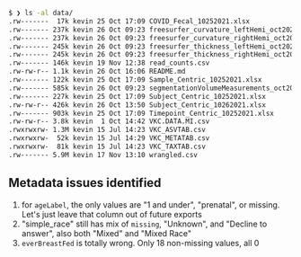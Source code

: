 
```sh
$ ❯ ls -al data/
.rw-------  17k kevin 25 Oct 17:09 COVID_Fecal_10252021.xlsx
.rw------- 237k kevin 26 Oct 09:23 freesurfer_curvature_leftHemi_oct2021.csv
.rw------- 237k kevin 26 Oct 09:23 freesurfer_curvature_rightHemi_oct2021.csv
.rw------- 245k kevin 26 Oct 09:23 freesurfer_thickness_leftHemi_oct2021.csv
.rw------- 245k kevin 26 Oct 09:23 freesurfer_thickness_rightHemi_oct2021.csv
.rw------- 146k kevin 19 Nov 12:38 read_counts.csv
.rw-rw-r-- 1.1k kevin 26 Oct 16:06 README.md
.rw------- 122k kevin 25 Oct 17:09 Sample_Centric_10252021.xlsx
.rw------- 585k kevin 26 Oct 09:23 segmentationVolumeMeasurements_oct2021.csv
.rw------- 227k kevin 25 Oct 17:09 Subject_Centric_10252021.xlsx
.rw-rw-r-- 426k kevin 26 Oct 13:50 Subject_Centric_10262021.xlsx
.rw------- 903k kevin 25 Oct 17:09 Timepoint_Centric_10252021.xlsx
.rw-rw-r-- 3.8k kevin  1 Oct 14:42 VKC.DATA.MI.csv
.rwxrwxrw- 1.3M kevin 15 Jul 14:23 VKC_ASVTAB.csv
.rwxrwxrw-  52k kevin 15 Jul 14:29 VKC_METATAB.csv
.rwxrwxrw-  81k kevin 15 Jul 14:23 VKC_TAXTAB.csv
.rw------- 5.9M kevin 17 Nov 13:10 wrangled.csv
```

## Metadata issues identified

1. for `ageLabel`, the only values are "1 and under", "prenatal", or missing.
   Let's just leave that column out of future exports
2. "simple_race" still has mix of `missing`, "Unknown", and "Decline to answer",
   also both "Mixed" and "Mixed Race"
3. `everBreastFed` is totally wrong. Only 18 non-missing values, all 0
